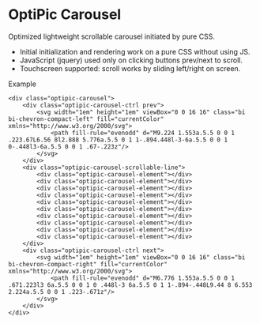 # OptiPic Carousel
Optimized lightweight scrollable carousel initiated by pure CSS.

* Initial initialization and rendering work on a pure CSS without using JS.
* JavaScript (jquery) used only on clicking buttons prev/next to scroll.
* Touchscreen supported: scroll works by sliding left/right on screen.

Example
```
<div class="optipic-carousel">
    <div class="optipic-carousel-ctrl prev">
        <svg width="1em" height="1em" viewBox="0 0 16 16" class="bi bi-chevron-compact-left" fill="currentColor" xmlns="http://www.w3.org/2000/svg">
            <path fill-rule="evenodd" d="M9.224 1.553a.5.5 0 0 1 .223.67L6.56 8l2.888 5.776a.5.5 0 1 1-.894.448l-3-6a.5.5 0 0 1 0-.448l3-6a.5.5 0 0 1 .67-.223z"/>
        </svg>
    </div>
    <div class="optipic-carousel-scrollable-line">
        <div class="optipic-carousel-element"></div>
        <div class="optipic-carousel-element"></div>
        <div class="optipic-carousel-element"></div>
        <div class="optipic-carousel-element"></div>
        <div class="optipic-carousel-element"></div>
        <div class="optipic-carousel-element"></div>
        <div class="optipic-carousel-element"></div>
        <div class="optipic-carousel-element"></div>
        <div class="optipic-carousel-element"></div>
        <div class="optipic-carousel-element"></div>
    </div>
    <div class="optipic-carousel-ctrl next">
        <svg width="1em" height="1em" viewBox="0 0 16 16" class="bi bi-chevron-compact-right" fill="currentColor" xmlns="http://www.w3.org/2000/svg">
            <path fill-rule="evenodd" d="M6.776 1.553a.5.5 0 0 1 .671.223l3 6a.5.5 0 0 1 0 .448l-3 6a.5.5 0 1 1-.894-.448L9.44 8 6.553 2.224a.5.5 0 0 1 .223-.671z"/>
        </svg>
    </div>
</div>
```

